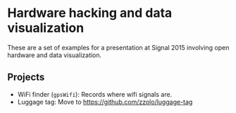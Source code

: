# Hardware hacking and data visualization

These are a set of examples for a presentation at Signal 2015 involving open hardware and data visualization.

## Projects

* WiFi finder (`gpsWifi`): Records where wifi signals are.
* Luggage tag: Move to https://github.com/zzolo/luggage-tag
